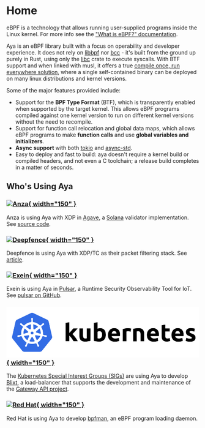 # Home

eBPF is a technology that allows running user-supplied programs inside the Linux
kernel. For more info see the ["What is eBPF?" documentation][what-is-ebpf].

Aya is an eBPF library built with a focus on operability and developer
experience. It does not rely on [libbpf] nor [bcc] - it's built from the ground
up purely in Rust, using only the [libc] crate to execute syscalls. With BTF
support and when linked with musl, it offers a true [compile once, run
everywhere solution][co-re], where a single self-contained binary can be
deployed on many linux distributions and kernel versions.

Some of the major features provided include:

* Support for the **BPF Type Format** (BTF), which is transparently enabled when
  supported by the target kernel. This allows eBPF programs compiled against
  one kernel version to run on different kernel versions without the need to
  recompile.
* Support for function call relocation and global data maps, which
  allows eBPF programs to make **function calls** and use **global variables
  and initializers**.
* **Async support** with both [tokio] and [async-std].
* Easy to deploy and fast to build: aya doesn't require a kernel build or
  compiled headers, and not even a C toolchain; a release build completes in a matter
  of seconds.

[what-is-ebpf]:https://ebpf.io/what-is-ebpf
[libbpf]: https://github.com/libbpf/libbpf
[bcc]: https://github.com/iovisor/bcc
[libc]: https://docs.rs/libc
[co-re]: https://facebookmicrosites.github.io/bpf/blog/2020/02/19/bpf-portability-and-co-re.html
[tokio]: https://docs.rs/tokio
[async-std]: https://docs.rs/async-std

## Who's Using Aya

### [![Anza][anza-logo]{ width="150" }][anza]

Anza is using Aya with XDP in [Agave][agave], a [Solana][solana] validator
implementation. See [source code][agave-xdp-github].

### [![Deepfence][deepfence-logo]{ width="150" }][deepfence]

Deepfence is using Aya with XDP/TC as their packet filtering stack. See
[article][deepfence-aya-article].

### [![Exein][exein-logo]{ width="150" }][exein]

Exein is using Aya in [Pulsar][pulsar], a Runtime Security Observability Tool
for IoT. See [pulsar on GitHub][pulsar-github].

### [![Kubernetes SIGs][kubernetes-logo]{ width="150" }][kubernetes-sigs]

The [Kubernetes Special Interest Groups (SIGs)][kubernetes-sigs] are using Aya
to develop [Blixt][blixt], a load-balancer that supports the development and
maintenance of the [Gateway API project][gateway-api].

### [![Red Hat][redhat-logo]{ width="150" }][redhat]

Red Hat is using Aya to develop [bpfman][bpfman], an eBPF program loading daemon.

[agave]: https://github.com/anza-xyz/agave/
[agave-xdp-github]: https://github.com/anza-xyz/agave/tree/master/xdp
[anza-logo]: https://docs.anza.xyz/img/logo-horizontal.svg
[anza]: https://www.anza.xyz/
[solana]: https://solana.com/
[deepfence-logo]: https://uploads-ssl.webflow.com/63eaa07bbe370228bab003ea/640a069335cf3921e24def21_Deepfence%20Line.svg
[deepfence]: https://deepfence.io/
[deepfence-aya-article]: https://deepfence.io/aya-your-trusty-ebpf-companion/
[exein-logo]: https://blog.exein.io/content/images/2023/03/logoexein.png
[exein]: https://exein.io
[pulsar]: https://pulsar.sh/
[pulsar-github]: https://github.com/Exein-io/pulsar
[kubernetes-logo]: https://raw.githubusercontent.com/cncf/artwork/refs/heads/main/projects/kubernetes/horizontal/color/kubernetes-horizontal-color.svg
[kubernetes-sigs]: https://github.com/kubernetes-sigs
[blixt]: https://github.com/kubernetes-sigs/blixt
[gateway-api]: https://github.com/kubernetes-sigs/gateway-api
[redhat-logo]: https://www.redhat.com/cms/managed-files/Asset-Red_Hat-Logo_page-Logo-RGB.svg?itok=yWDK-rRz
[redhat]: https://redhat.com
[bpfman]: https://github.com/bpfman/bpfman
